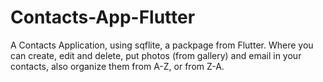 # Contacts-App-Flutter

A Contacts Application, using sqflite, a packpage from Flutter. Where you can create, edit and delete, put photos (from gallery) and email in your contacts, also organize them from A-Z, or from Z-A.

